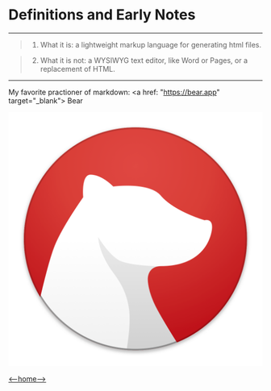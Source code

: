 # Definitions and Early Notes
---
> 1. What it is: a lightweight markup language for generating html files.

> 2. What it is not: a WYSIWYG text editor, like Word or Pages, or a replacement of HTML. 
---
My favorite practioner of markdown: <a href: "https://bear.app" target="_blank"> Bear</a>

![Bear Icon](bear-icon.jpg)

[<--home-->](README.md)
